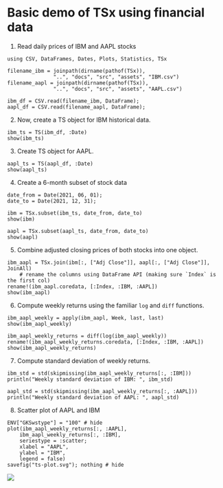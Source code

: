 # Basic demo of TSx using financial data

1. Read daily prices of IBM and AAPL stocks

```@example e1
using CSV, DataFrames, Dates, Plots, Statistics, TSx

filename_ibm = joinpath(dirname(pathof(TSx)),
               "..", "docs", "src", "assets", "IBM.csv")
filename_aapl = joinpath(dirname(pathof(TSx)),
               "..", "docs", "src", "assets", "AAPL.csv")

ibm_df = CSV.read(filename_ibm, DataFrame);
aapl_df = CSV.read(filename_aapl, DataFrame);
```

2. Now, create a TS object for IBM historical data.

```@example e1
ibm_ts = TS(ibm_df, :Date)
show(ibm_ts)
```

3. Create TS object for AAPL.

```@example e1
aapl_ts = TS(aapl_df, :Date)
show(aapl_ts)
```

4. Create a 6-month subset of stock data

```@example e1
date_from = Date(2021, 06, 01);
date_to = Date(2021, 12, 31);

ibm = TSx.subset(ibm_ts, date_from, date_to)
show(ibm)
```

```@example e1
aapl = TSx.subset(aapl_ts, date_from, date_to)
show(aapl)
```

5. Combine adjusted closing prices of both stocks into one object.

```@example e1
ibm_aapl = TSx.join(ibm[:, ["Adj Close"]], aapl[:, ["Adj Close"]], JoinAll)
    # rename the columns using DataFrame API (making sure `Index` is the first col)
rename!(ibm_aapl.coredata, [:Index, :IBM, :AAPL])
show(ibm_aapl)
```

6. Compute weekly returns using the familiar `log` and `diff` functions.

```@example e1
ibm_aapl_weekly = apply(ibm_aapl, Week, last, last)
show(ibm_aapl_weekly)
```

```@example e1
ibm_aapl_weekly_returns = diff(log(ibm_aapl_weekly))
rename!(ibm_aapl_weekly_returns.coredata, [:Index, :IBM, :AAPL])
show(ibm_aapl_weekly_returns)
```

7. Compute standard deviation of weekly returns.

```@example e1
ibm_std = std(skipmissing(ibm_aapl_weekly_returns[:, :IBM]))
println("Weekly standard deviation of IBM: ", ibm_std)
```

```@example e1
aapl_std = std(skipmissing(ibm_aapl_weekly_returns[:, :AAPL]))
println("Weekly standard deviation of AAPL: ", aapl_std)
```

8. Scatter plot of AAPL and IBM

```@example e1
ENV["GKSwstype"] = "100" # hide
plot(ibm_aapl_weekly_returns[:, :AAPL],
    ibm_aapl_weekly_returns[:, :IBM],
    seriestype = :scatter;
    xlabel = "AAPL",
    ylabel = "IBM",
    legend = false)
savefig("ts-plot.svg"); nothing # hide
```

![](ts-plot.svg)
